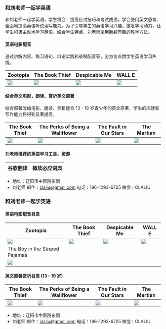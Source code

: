### 和刘老师一起学英语

和刘老师一起学英语，学生将会：提高应试技巧和考试成绩，学会使用英文思考、全面地提高英语听说读写能力。为了引导学生的英语学习兴趣，激发学习动力，让学生积极主动地学习英语，结合学生特点，刘老师采用新颖有趣的教学方法。

#### 英语电影配音

通过讲解内容、练习语句、口语实践和录制配音等，全方位点燃学生英语学习热情。

Zootopia | The Book Thief | Despicable Me | WALL E
--- | --- | --- | ---
![](http://i.imgur.com/l63hT5W.jpg) | ![](http://i.imgur.com/HXKE1XP.jpg) | ![](http://i.imgur.com/a8HPRlf.jpg) | ![](http://i.imgur.com/NMeC1Bd.jpg)

#### 结合英文电影，朗读、赏析英文原著

结合原著改编电影，朗读、赏析适合 13 - 19 岁青少年的英文原著，学生的阅读和写作能力将得到显著提高。

The Book Thief | The Perks of Being a Wallflower | The Fault in Our Stars | The Martian
--- | --- | --- | ---
![](http://i.imgur.com/oPwtiLg.jpg) | ![](http://i.imgur.com/nFeSNo5.jpg) | ![](http://i.imgur.com/DJqJZui.jpg) | ![](http://i.imgur.com/szZvftO.jpg)

#### 刘老师推荐的英语学习工具、资源

谷歌翻译 | 微软必应词典
--- | ---

* 地址：辽阳市中医院东侧
* 刘老师 邮件：claliu@gmail.com 电话：186-1293-6725 微信：CLALIU

### 和刘老师一起学英语

#### 英语电影配音目录

Zootopia | The Book Thief | Despicable Me | WALL E
--- | --- | --- | ---
![](http://i.imgur.com/l63hT5W.jpg) | ![](http://i.imgur.com/HXKE1XP.jpg) | ![](http://i.imgur.com/a8HPRlf.jpg) | ![](http://i.imgur.com/NMeC1Bd.jpg)
The Boy in the Striped Pajamas |
![](http://i.imgur.com/7RJhHi0.jpg) |

#### 英文原著赏析目录 (13 - 19 岁)

The Book Thief | The Perks of Being a Wallflower | The Fault in Our Stars | The Martian
--- | --- | --- | ---
![](http://i.imgur.com/oPwtiLg.jpg) | ![](http://i.imgur.com/nFeSNo5.jpg) | ![](http://i.imgur.com/DJqJZui.jpg) | ![](http://i.imgur.com/szZvftO.jpg)

* 地址：辽阳市中医院东侧
* 刘老师 邮件：claliu@gmail.com 电话：186-1293-6725 微信：CLALIU